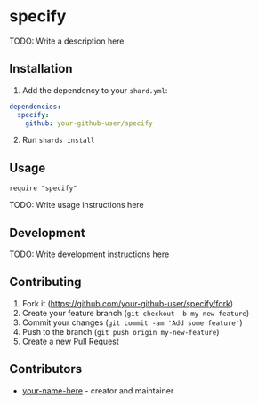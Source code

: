 # specify

TODO: Write a description here

## Installation

1. Add the dependency to your `shard.yml`:
```yaml
dependencies:
  specify:
    github: your-github-user/specify
```
2. Run `shards install`

## Usage

```crystal
require "specify"
```

TODO: Write usage instructions here

## Development

TODO: Write development instructions here

## Contributing

1. Fork it (<https://github.com/your-github-user/specify/fork>)
2. Create your feature branch (`git checkout -b my-new-feature`)
3. Commit your changes (`git commit -am 'Add some feature'`)
4. Push to the branch (`git push origin my-new-feature`)
5. Create a new Pull Request

## Contributors

- [your-name-here](https://github.com/your-github-user) - creator and maintainer
